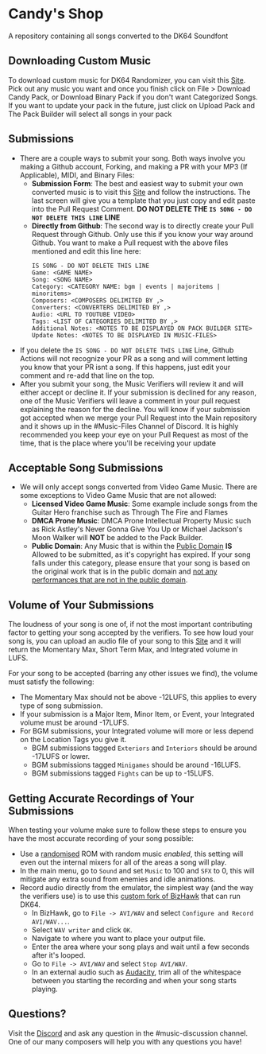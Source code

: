 # Candy's Shop
A repository containing all songs converted to the DK64 Soundfont
## Downloading Custom Music
To download custom music for DK64 Randomizer, you can visit this [Site](https://theballaam96.github.io/pack_builder). Pick out any music you want and once you finish click on File > Download Candy Pack, or Download Binary Pack if you don't want Categorized Songs. If you want to update your pack in the future, just click on Upload Pack and The Pack Builder will select all songs in your pack
## Submissions
- There are a couple ways to submit your song. Both ways involve you making a Github account, Forking, and making a PR with your MP3 (If Applicable), MIDI, and Binary Files:
    - **Submission Form**:  The best and easiest way to submit your own converted music is to visit this [Site](https://theballaam96.github.io/submission_form) and follow the instructions. The last screen will give you a template that you just copy and edit paste into the Pull Request Comment. **DO NOT DELETE THE `IS SONG - DO NOT DELETE THIS LINE` LINE** 
    - **Directly from Github**: The second way is to directly create your Pull Request through Github. Only use this if you know your way around Github. You want to make a Pull request with the above files mentioned and edit this line here:
        ```
        IS SONG - DO NOT DELETE THIS LINE
        Game: <GAME NAME>
        Song: <SONG NAME>
        Category: <CATEGORY NAME: bgm | events | majoritems | minoritems>
        Composers: <COMPOSERS DELIMITED BY ,>
        Converters: <CONVERTERS DELIMITED BY ,>
        Audio: <URL TO YOUTUBE VIDEO>
        Tags: <LIST OF CATEGORIES DELIMITED BY ,>
        Additional Notes: <NOTES TO BE DISPLAYED ON PACK BUILDER SITE>
        Update Notes: <NOTES TO BE DISPLAYED IN MUSIC-FILES>
        ```
- If you delete the `IS SONG - DO NOT DELETE THIS LINE` Line, Github Actions will not recognize your PR as a song and will comment letting you know that your PR isnt a song. If this happens, just edit your comment and re-add that line on the top.
- After you submit your song, the Music Verifiers will review it and will either accept or decline it. If your submission is declined for any reason, one of the Music Verifiers will leave a comment in your pull request explaining the reason for the decline. You will know if your submission got accepted when we merge your Pull Request into the Main repository and it shows up in the #Music-Files Channel of Discord. It is highly recommended you keep your eye on your Pull Request as most of the time, that is the place where you'll be receiving your update
## Acceptable Song Submissions
- We will only accept songs converted from Video Game Music. There are some exceptions to Video Game Music that are not allowed:
   - **Licensed Video Game Music**: Some example include songs from the Guitar Hero franchise such as Through The Fire and Flames
   - **DMCA Prone Music**: DMCA Prone Intellectual Property Music such as Rick Astley's Never Gonna Give You Up or Michael Jackson's Moon Walker will **NOT** be added to the Pack Builder.
   - **Public Domain**: Any Music that is within the [Public Domain](https://en.wikipedia.org/wiki/Public_domain) **IS** Allowed to be submitted, as it's copyright has expired. If your song falls under this category, please ensure that your song is based on the original work that is in the public domain and [not any performances that are not in the public domain](https://www.youtube.com/watch?v=1Jwo5qc78QU&t=220s).
## Volume of Your Submissions
The loudness of your song is one of, if not the most important contributing factor to getting your song accepted by the verifiers. To see how loud your song is, you can upload an audio file of your song to this [Site](https://youlean.co/file-loudness-meter) and it will return the Momentary Max, Short Term Max, and Integrated volume in LUFS.

For your song to be accepted (barring any other issues we find), the volume must satisfy the following:
- The Momentary Max should not be above -12LUFS, this applies to every type of song submission.
- If your submission is a Major Item, Minor Item, or Event, your Integrated volume must be around -17LUFS.
- For BGM submissions, your Integrated volume will more or less depend on the Location Tags you give it.
  - BGM submissions tagged `Exteriors` and `Interiors` should be around -17LUFS or lower.
  - BGM submissions tagged `Minigames` should be around -16LUFS.
  - BGM submissions tagged `Fights` can be up to -15LUFS.
## Getting Accurate Recordings of Your Submissions
When testing your volume make sure to follow these steps to ensure you have the most accurate recording of your song possible:
- Use a [randomised](https://dk64randomizer.com) ROM with random music *enabled*, this setting will even out the internal mixers for all of the areas a song will play.
- In the main menu, go to `Sound` and set `Music` to 100 and `SFX` to 0, this will mitigate any extra sound from enemies and idle animations.
- Record audio directly from the emulator, the simplest way (and the way the verifiers use) is to use this [custom fork of BizHawk](https://github.com/theballaam96/BizHawk-dk64Edition/releases/latest) that can run DK64.
  - In BizHawk, go to `File -> AVI/WAV` and select `Configure and Record AVI/WAV...`.
  - Select `WAV writer` and click `OK`.
  - Navigate to where you want to place your output file.
  - Enter the area where your song plays and wait until a few seconds after it's looped.
  - Go to `File -> AVI/WAV` and select `Stop AVI/WAV`.
  - In an external audio such as [Audacity](https://www.audacityteam.org/download/), trim all of the whitespace between you starting the recording and when your song starts playing.
## Questions?
Visit the [Discord](https://discord.dk64randomizer.com) and ask any question in the #music-discussion channel. One of our many composers will help you with any questions you have!
